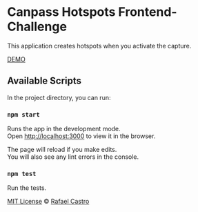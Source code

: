 # Canpass Hotspots Frontend-Challenge

This application creates hotspots when you activate the capture.

[DEMO](https://hotspot-challenge.netlify.com/)

## Available Scripts

In the project directory, you can run:

### `npm start`

Runs the app in the development mode.<br>
Open [http://localhost:3000](http://localhost:3000) to view it in the browser.

The page will reload if you make edits.<br>
You will also see any lint errors in the console.

### `npm test`

Run the tests.

[MIT License](LICENSE.md) © [Rafael Castro](https://twitter.com/rafaelc457ro)



